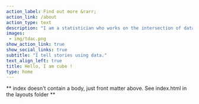 ```yaml
---
action_label: Find out more &rarr;
action_link: /about
action_type: text
description: "I am a statistician who works on the intersection of data and technology to craft immersive narratives that improve access to information, data literacy, and drive action towards impact."
images:
 - img/tdac.png
show_action_link: true
show_social_links: true
subtitle: "I tell stories using data."
text_align_left: true
title: Hello, I am cube !
type: home
---
```


** index doesn't contain a body, just front matter above.
See index.html in the layouts folder **
